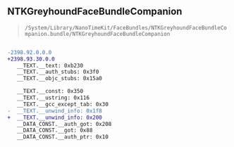 ## NTKGreyhoundFaceBundleCompanion

> `/System/Library/NanoTimeKit/FaceBundles/NTKGreyhoundFaceBundleCompanion.bundle/NTKGreyhoundFaceBundleCompanion`

```diff

-2398.92.0.0.0
+2398.93.30.0.0
   __TEXT.__text: 0xb230
   __TEXT.__auth_stubs: 0x3f0
   __TEXT.__objc_stubs: 0x15a0

   __TEXT.__const: 0x350
   __TEXT.__ustring: 0x116
   __TEXT.__gcc_except_tab: 0x30
-  __TEXT.__unwind_info: 0x1f8
+  __TEXT.__unwind_info: 0x200
   __DATA_CONST.__auth_got: 0x208
   __DATA_CONST.__got: 0x88
   __DATA_CONST.__auth_ptr: 0x10

```
